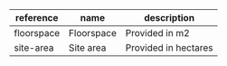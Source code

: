 | reference | name | description |
| --- | --- | --- |
| floorspace | Floorspace | Provided in m2 |
| site-area | Site area | Provided in hectares |
